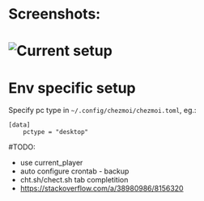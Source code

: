 # Screenshots:
# ![Current setup](https://raw.githubusercontent.com/rozenj/dots/master/other/scrot/2020-10-25-012729_2560x1440_scrot.png)

# Env specific setup
Specify pc type in `~/.config/chezmoi/chezmoi.toml`, eg.:
```
[data]
    pctype = "desktop"
```

#TODO:
- use current_player
- auto configure crontab - backup
- cht.sh/chect.sh tab completition
- https://stackoverflow.com/a/38980986/8156320

